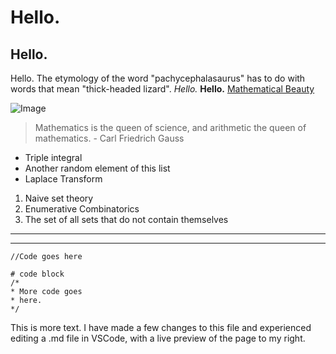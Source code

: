 # Hello.
## Hello.
Hello. The etymology of the word "pachycephalasaurus" has to do with words that mean "thick-headed lizard".
*Hello.*
**Hello.**
[Mathematical Beauty](https://en.wikipedia.org/wiki/Mathematical_beauty)


![Image](https://www.codingame.com/servlet/fileservlet?id=13848520651734)
> Mathematics is the queen of science, and arithmetic the queen of mathematics. - Carl Friedrich Gauss

* Triple integral
* Another random element of this list
* Laplace Transform

1. Naive set theory
2. Enumerative Combinatorics
3. The set of all sets that do not contain themselves

---
***

`//Code goes here`

```
# code block
/*
* More code goes
* here.
*/
```

This is more text. I have made a few changes to this file and experienced editing a .md file in VSCode, with a live preview of the page to my right.